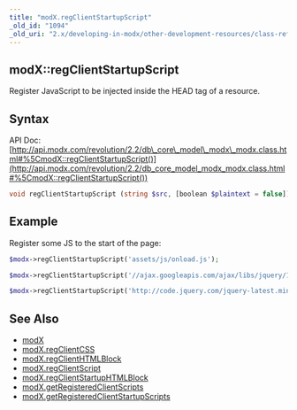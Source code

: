 ```yaml
---
title: "modX.regClientStartupScript"
_old_id: "1094"
_old_uri: "2.x/developing-in-modx/other-development-resources/class-reference/modx/modx.regclientstartupscript"
---
```


## modX::regClientStartupScript

Register JavaScript to be injected inside the HEAD tag of a resource.

## Syntax

API Doc: [http://api.modx.com/revolution/2.2/db\_core\_model\_modx\_modx.class.html#%5CmodX::regClientStartupScript()](http://api.modx.com/revolution/2.2/db_core_model_modx_modx.class.html#%5CmodX::regClientStartupScript())

``` php
void regClientStartupScript (string $src, [boolean $plaintext = false])
```

## Example

Register some JS to the start of the page:

``` php
$modx->regClientStartupScript('assets/js/onload.js');
```

``` php
$modx->regClientStartupScript('//ajax.googleapis.com/ajax/libs/jquery/1.11.2/jquery.min.js"');
```

``` php
$modx->regClientStartupScript('http://code.jquery.com/jquery-latest.min.js');
```

## See Also

- [modX](extending-modx/core-model/modx "modX")
- [modX.regClientCSS](extending-modx/modx-class/reference/modx.regclientcss "modX.regClientCSS")
- [modX.regClientHTMLBlock](extending-modx/modx-class/reference/modx.regclienthtmlblock "modX.regClientHTMLBlock")
- [modX.regClientScript](extending-modx/modx-class/reference/modx.regclientscript "modX.regClientScript")
- [modX.regClientStartupHTMLBlock](extending-modx/modx-class/reference/modx.regclientstartuphtmlblock "modX.regClientStartupHTMLBlock")
- [modX.getRegisteredClientScripts](extending-modx/modx-class/reference/modx.getregisteredclientscripts "modX.getRegisteredClientScripts")
- [modX.getRegisteredClientStartupScripts](extending-modx/modx-class/reference/modx.getregisteredclientstartupscripts "modX.getRegisteredClientStartupScripts")
